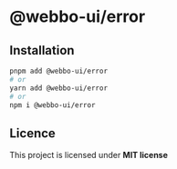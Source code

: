 # @webbo-ui/error



## Installation

```bash
pnpm add @webbo-ui/error
# or
yarn add @webbo-ui/error
# or
npm i @webbo-ui/error
```

## Licence

This project is licensed under **MIT license**